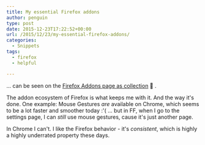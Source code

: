 ```yaml
---
title: My essential Firefox addons
author: penguin
type: post
date: 2015-12-23T17:22:52+00:00
url: /2015/12/23/my-essential-firefox-addons/
categories:
  - Snippets
tags:
  - firefox
  - helpful

---
```

... can be seen on the [Firefox Addons page as collection][1] 🙂 .

The addon ecosystem of Firefox is what keeps me with it. And the way it's done. One example: Mouse Gestures _are_ available on Chrome, which seems to be a lot faster and smoother today :'( ... but in FF, when I go to the settings page, I can _still_ use mouse gestures, cause it's just another page.

In Chrome I can't. I like the Firefox behavior - it's _consistent_, which is highly a highly underrated property these days.

 [1]: https://addons.mozilla.org/de/firefox/collections/cazaril/essential/